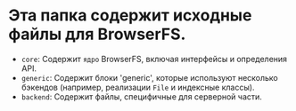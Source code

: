# Эта папка содержит исходные файлы для BrowserFS.

* `core`: Содержит `ядро` BrowserFS, включая интерфейсы и определения API.
* `generic`: Содержит блоки 'generic', которые используют несколько бэкендов (например, реализации `File` и индексные классы).
* `backend`: Содержит файлы, специфичные для серверной части.
